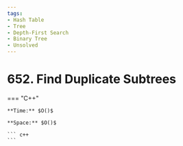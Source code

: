 ```yaml
---
tags:
- Hash Table
- Tree
- Depth-First Search
- Binary Tree
- Unsolved
---
```



# 652. Find Duplicate Subtrees

=== "C++"

    **Time:** $O()$

    **Space:** $O()$

    ``` c++
    ```